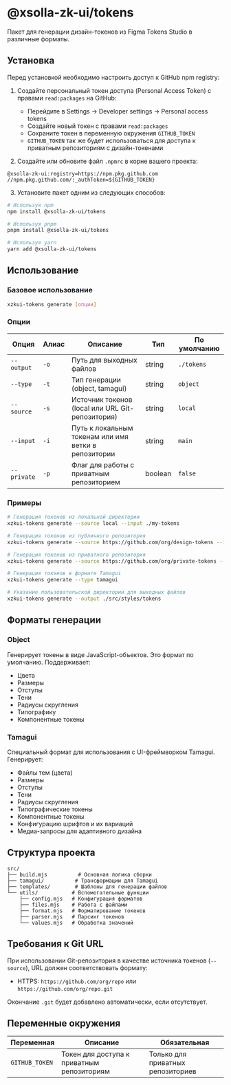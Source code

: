 # @xsolla-zk-ui/tokens

Пакет для генерации дизайн-токенов из Figma Tokens Studio в различные форматы.

## Установка

Перед установкой необходимо настроить доступ к GitHub npm registry:

1. Создайте персональный токен доступа (Personal Access Token) с правами `read:packages` на GitHub:
   - Перейдите в Settings → Developer settings → Personal access tokens
   - Создайте новый токен с правами `read:packages`
   - Сохраните токен в переменную окружения `GITHUB_TOKEN`
   - `GITHUB_TOKEN` так же будет использоваться для доступа к приватным репозиториям с дизайн-токенами

2. Создайте или обновите файл `.npmrc` в корне вашего проекта:
```
@xsolla-zk-ui:registry=https://npm.pkg.github.com
//npm.pkg.github.com/:_authToken=${GITHUB_TOKEN}
```

3. Установите пакет одним из следующих способов:

```bash
# Используя npm
npm install @xsolla-zk-ui/tokens

# Используя pnpm
pnpm install @xsolla-zk-ui/tokens

# Используя yarn
yarn add @xsolla-zk-ui/tokens
```

## Использование

### Базовое использование

```bash
xzkui-tokens generate [опции]
```

### Опции

| Опция | Алиас | Описание | Тип | По умолчанию |
|-------|--------|-----------|------|--------------|
| `--output` | `-o` | Путь для выходных файлов | string | `./tokens` |
| `--type` | `-t` | Тип генерации (object, tamagui) | string | `object` |
| `--source` | `-s` | Источник токенов (local или URL Git-репозитория) | string | `local` |
| `--input` | `-i` | Путь к локальным токенам или имя ветки в репозитории | string | `main` |
| `--private` | `-p` | Флаг для работы с приватным репозиторием | boolean | `false` |

### Примеры

```bash
# Генерация токенов из локальной директории
xzkui-tokens generate --source local --input ./my-tokens

# Генерация токенов из публичного репозитория
xzkui-tokens generate --source https://github.com/org/design-tokens --input main

# Генерация токенов из приватного репозитория
xzkui-tokens generate --source https://github.com/org/private-tokens --private

# Генерация токенов в формате Tamagui
xzkui-tokens generate --type tamagui

# Указание пользовательской директории для выходных файлов
xzkui-tokens generate --output ./src/styles/tokens
```

## Форматы генерации

### Object
Генерирует токены в виде JavaScript-объектов. Это формат по умолчанию. Поддерживает:
- Цвета
- Размеры
- Отступы
- Тени
- Радиусы скругления
- Типографику
- Компонентные токены

### Tamagui
Специальный формат для использования с UI-фреймворком Tamagui. Генерирует:
- Файлы тем (цвета)
- Размеры
- Отступы
- Тени
- Радиусы скругления
- Типографические токены
- Компонентные токены
- Конфигурацию шрифтов и их вариаций
- Медиа-запросы для адаптивного дизайна

## Структура проекта

```
src/
├── build.mjs          # Основная логика сборки
├── tamagui/          # Трансформации для Tamagui
├── templates/        # Шаблоны для генерации файлов
└── utils/           # Вспомогательные функции
    ├── config.mjs   # Конфигурация форматов
    ├── files.mjs    # Работа с файлами
    ├── format.mjs   # Форматирование токенов
    ├── parser.mjs   # Парсинг токенов
    └── values.mjs   # Обработка значений
```

## Требования к Git URL

При использовании Git-репозитория в качестве источника токенов (`--source`), URL должен соответствовать формату:
- HTTPS: `https://github.com/org/repo` или `https://github.com/org/repo.git`

Окончание `.git` будет добавлено автоматически, если отсутствует.

## Переменные окружения

| Переменная | Описание | Обязательная |
|------------|----------|--------------|
| `GITHUB_TOKEN` | Токен для доступа к приватным репозиториям | Только для приватных репозиториев |
